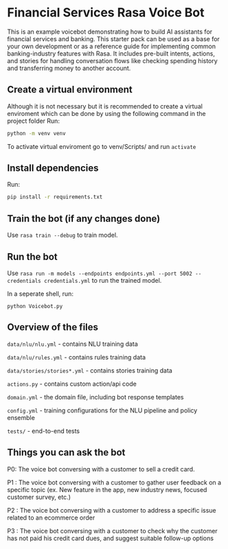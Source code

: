 # Financial Services Rasa Voice Bot

This is an example voicebot demonstrating how to build AI assistants for financial services and banking. This starter pack can be used as a base for your own development or as a reference guide for implementing common banking-industry features with Rasa. It includes pre-built intents, actions, and stories for handling conversation flows like checking spending history and transferring money to another account.

## Create a virtual environment

Although it is not necessary but it is recommended to create a virtual enviroment which can be done by using the following command in the project folder
Run:
```bash
python -m venv venv
```
To activate virtual enviroment go to venv/Scripts/ and run `activate`

## Install dependencies

Run:
```bash
pip install -r requirements.txt
```

## Train the bot (if any changes done)

Use `rasa train --debug` to train model.

## Run the bot

Use `rasa run -m models --endpoints endpoints.yml --port 5002 --credentials credentials.yml` to run the trained model.


In a seperate shell, run:
```
python Voicebot.py
```

## Overview of the files

`data/nlu/nlu.yml` - contains NLU training data

`data/nlu/rules.yml` - contains rules training data

`data/stories/stories*.yml` - contains stories training data

`actions.py` - contains custom action/api code

`domain.yml` - the domain file, including bot response templates

`config.yml` - training configurations for the NLU pipeline and policy ensemble

`tests/` - end-to-end tests


## Things you can ask the bot

P0: The voice bot conversing with a customer to sell a credit card.<br/>

P1 : The voice bot conversing with a customer to gather user feedback on a specific topic (ex. New feature in the app, new industry news, focused customer survey, etc.)<br/>

P2 : The voice bot conversing with a customer to address a specific issue related to an ecommerce order<br/>

P3 : The voice bot conversing with a customer to check why the customer has not paid his credit card dues, and suggest suitable follow-up options<br/>



